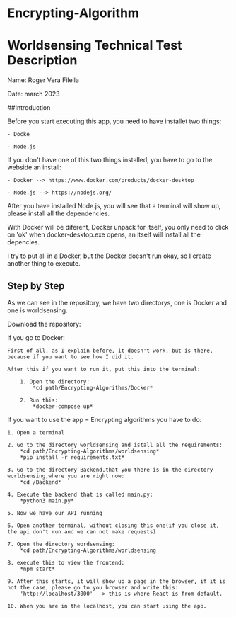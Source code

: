 # Encrypting-Algorithm

# Worldsensing Technical Test Description

Name: Roger Vera Filella

Date: march 2023

##Introduction


Before you start executing this app, you need to have installet two things:

	- Docke
	
	- Node.js

If you don't have one of this two things installed, you have to go to the webside an install:
	
	- Docker --> https://www.docker.com/products/docker-desktop

	- Node.js --> https://nodejs.org/
	

After you have installed Node.js, you will see that a terminal will show up, please install all the dependencies.

With Docker will be diferent, Docker unpack for itself, you only need to click on 'ok' when docker-desktop.exe opens, an itself will install all the depencies.

I try to put all in a Docker, but the Docker doesn't run okay, so I create another thing to execute.


## Step by Step


As we can see in the repository, we have two directorys, one is Docker and one is worldsensing.

Download the repository:

If you go to Docker:
	
	First of all, as I explain before, it doesn't work, but is there, because if you want to see how I did it.
	
	After this if you want to run it, put this into the terminal:
		
		1. Open the directory:
			*cd path/Encrypting-Algorithms/Docker*

		2. Run this:		
			*docker-compose up*

If you want to use the app = Encrypting algorithms you have to do:

	1. Open a terminal

	2. Go to the directory worldsensing and istall all the requirements:
		*cd path/Encrypting-Algorithms/worldsensing*
		*pip install -r requirements.txt* 

	3. Go to the directory Backend,that you there is in the directory worldsensing,where you are right now:
		*cd /Backend*

	4. Execute the backend that is called main.py:
		*python3 main.py*

	5. Now we have our API running

	6. Open another terminal, without closing this one(if you close it, the api don't run and we can not make requests)

	7. Open the directory wordsensing:
		*cd path/Encrypting-Algorithms/worldsensing

	8. execute this to view the frontend:
		*npm start*

	9. After this starts, it will show up a page in the browser, if it is not the case, please go to you browser and write this:
		'http://localhost/3000' --> this is where React is from default.

	10. When you are in the localhost, you can start using the app.

